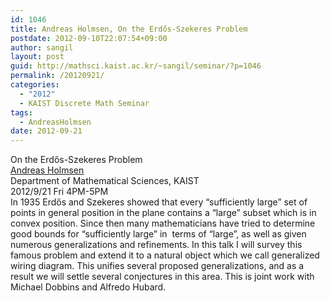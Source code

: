 ```yaml
---
id: 1046
title: Andreas Holmsen, On the Erdős-Szekeres Problem
postdate: 2012-09-10T22:07:54+09:00
author: sangil
layout: post
guid: http://mathsci.kaist.ac.kr/~sangil/seminar/?p=1046
permalink: /20120921/
categories:
  - "2012"
  - KAIST Discrete Math Seminar
tags:
  - AndreasHolmsen
date: 2012-09-21
---
```

<div class="talk">
  On the Erdős-Szekeres Problem
</div>

<div class="speaker">
  <a href="http://mathsci.kaist.ac.kr/~andreash/">Andreas Holmsen</a><br /> Department of Mathematical Sciences, KAIST
</div>

<div class="date">
  2012/9/21 Fri 4PM-5PM
</div>

<div class="abstract">
  In 1935 Erdős and Szekeres showed that every &#8220;sufficiently large&#8221; set of points in general position in the plane contains a &#8220;large&#8221; subset which is in convex position. Since then many mathematicians have tried to determine good bounds for &#8220;sufficiently large&#8221; in  terms of &#8220;large&#8221;, as well as given numerous generalizations and refinements. In this talk I will survey this famous problem and extend it to a natural object which we call generalized wiring diagram. This unifies several proposed generalizations, and as a result we will settle several conjectures in this area. This is joint work with Michael Dobbins and Alfredo Hubard.
</div>